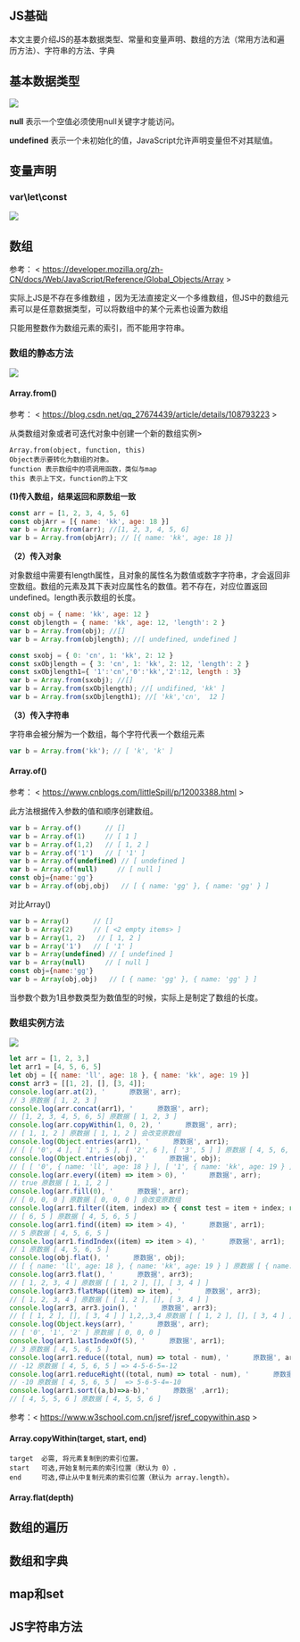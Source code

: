 ## JS基础

本文主要介绍JS的基本数据类型、常量和变量声明、数组的方法（常用方法和遍历方法）、字符串的方法、字典

## 基本数据类型

<img src='../img/JS/JS基础数据类型.png' />

**null** 表示一个空值必须使用null关键字才能访问。

**undefined** 表示一个未初始化的值，JavaScript允许声明变量但不对其赋值。


## 变量声明

### var\let\const 

<img src='../img/JS/JS变量.png' >


## 数组

参考： < https://developer.mozilla.org/zh-CN/docs/Web/JavaScript/Reference/Global_Objects/Array >

实际上JS是不存在多维数组 ，因为无法直接定义一个多维数组，但JS中的数组元素可以是任意数据类型，可以将数组中的某个元素也设置为数组

只能用整数作为数组元素的索引，而不能用字符串。

### 数组的静态方法

<img src='../img/JS/数组静态方法.png' >

#### Array.from()
参考： < https://blog.csdn.net/qq_27674439/article/details/108793223 >

从类数组对象或者可迭代对象中创建一个新的数组实例>

    Array.from(object, function, this)
    Object表示要转化为数组的对象。
    function 表示数组中的项调用函数，类似与map
    this 表示上下文，function的上下文


 **(1)传入数组，结果返回和原数组一致**

````javascript
const arr = [1, 2, 3, 4, 5, 6]
const objArr = [{ name: 'kk', age: 18 }]
var b = Array.from(arr); //[1, 2, 3, 4, 5, 6]
var b = Array.from(objArr); // [{ name: 'kk', age: 18 }]
````

**（2）传入对象**

对象数组中需要有length属性，且对象的属性名为数值或数字字符串，才会返回非空数组。数组的元素及其下表对应属性名的数值。若不存在，对应位置返回undefined。length表示数组的长度。


````javascript
const obj = { name: 'kk', age: 12 }
const objlength = { name: 'kk', age: 12, 'length': 2 }
var b = Array.from(obj); //[]
var b = Array.from(objlength); //[ undefined, undefined ]

````


````javascript
const sxobj = { 0: 'cn', 1: 'kk', 2: 12 }
const sxObjlength = { 3: 'cn', 1: 'kk', 2: 12, 'length': 2 }
const sxObjlength1={ '1':'cn','0':'kk','2':12, length : 3}
var b = Array.from(sxobj); //[]
var b = Array.from(sxObjlength); //[ undifined, 'kk' ]
var b = Array.from(sxObjlength1); //[ 'kk','cn',  12 ]

````

**（3）传入字符串**

字符串会被分解为一个数组，每个字符代表一个数组元素

````javascript
var b = Array.from('kk'); // [ 'k', 'k' ]
````
#### Array.of()

参考： < https://www.cnblogs.com/littleSpill/p/12003388.html >

此方法根据传入参数的值和顺序创建数组。
````javascript
var b = Array.of()      // []
var b = Array.of(1)     // [ 1 ]
var b = Array.of(1,2)   // [ 1, 2 ]
var b = Array.of('1')   // [ '1' ]
var b = Array.of(undefined) // [ undefined ]
var b = Array.of(null)     // [ null ]
const obj={name:'gg'}
var b = Array.of(obj,obj)   // [ { name: 'gg' }, { name: 'gg' } ]
````
对比Array()

````javascript
var b = Array()      // []
var b = Array(2)     // [ <2 empty items> ]
var b = Array(1, 2)   // [ 1, 2 ]
var b = Array('1')   // [ '1' ]
var b = Array(undefined) // [ undefined ]
var b = Array(null)     // [ null ]
const obj={name:'gg'}
var b = Array(obj,obj)   // [ { name: 'gg' }, { name: 'gg' } ]
````
当参数个数为1且参数类型为数值型的时候，实际上是制定了数组的长度。

### 数组实例方法

<img src='../img/JS/数组实例化方法.png'/>

````javascript
let arr = [1, 2, 3,]
let arr1 = [4, 5, 6, 5]
let obj = [{ name: 'll', age: 18 }, { name: 'kk', age: 19 }]
const arr3 = [[1, 2], [], [3, 4]];
console.log(arr.at(2), '      原数据', arr);  
// 3 原数据 [ 1, 2, 3 ]   
console.log(arr.concat(arr1), '      原数据', arr);  
// [1, 2, 3, 4, 5, 6, 5] 原数据 [ 1, 2, 3 ]
console.log(arr.copyWithin(1, 0, 2), '      原数据', arr);   
// [ 1, 1, 2 ] 原数据 [ 1, 1, 2 ] 会改变原数组
console.log(Object.entries(arr1), '      原数据', arr1); 
// [ [ '0', 4 ], [ '1', 5 ], [ '2', 6 ], [ '3', 5 ] ] 原数据 [ 4, 5, 6, 5 ]
console.log(Object.entries(obj), '      原数据', obj); 
// [ [ '0', { name: 'll', age: 18 } ], [ '1', { name: 'kk', age: 19 } ] ] 原数据 [ { name: 'll', age: 18 }, { name: 'kk', age: 19 } ]
console.log(arr.every((item) => item > 0), '      原数据', arr); 
// true 原数据 [ 1, 1, 2 ]
console.log(arr.fill(0), '      原数据', arr); 
// [ 0, 0, 0 ] 原数据 [ 0, 0, 0 ] 会改变原数组
console.log(arr1.filter((item, index) => { const test = item + index; return test>6}),'      原数据' ,arr1); 
// [ 6, 5 ] 原数据 [ 4, 5, 6, 5 ]
console.log(arr1.find((item) => item > 4), '      原数据', arr1); 
// 5 原数据 [ 4, 5, 6, 5 ]
console.log(arr1.findIndex((item) => item > 4), '      原数据', arr1); 
// 1 原数据 [ 4, 5, 6, 5 ]
console.log(obj.flat(), '      原数据', obj); 
// [ { name: 'll', age: 18 }, { name: 'kk', age: 19 } ] 原数据 [ { name: 'll', age: 18 }, { name: 'kk', age: 19 } ]
console.log(arr3.flat(), '      原数据', arr3); 
// [ 1, 2, 3, 4 ] 原数据 [ [ 1, 2 ], [], [ 3, 4 ] ]
console.log(arr3.flatMap((item) => item), '      原数据', arr3); 
// [ 1, 2, 3, 4 ] 原数据 [ [ 1, 2 ], [], [ 3, 4 ] ]
console.log(arr3, arr3.join(), '      原数据', arr3); 
// [ [ 1, 2 ], [], [ 3, 4 ] ] 1,2,,3,4 原数据 [ [ 1, 2 ], [], [ 3, 4 ] ]
console.log(Object.keys(arr), '      原数据', arr); 
// [ '0', '1', '2' ] 原数据 [ 0, 0, 0 ]
console.log(arr1.lastIndexOf(5), '      原数据', arr1); 
// 3 原数据 [ 4, 5, 6, 5 ]
console.log(arr1.reduce((total, num) => total - num), '      原数据', arr1);
// -12 原数据 [ 4, 5, 6, 5 ] => 4-5-6-5=-12
console.log(arr1.reduceRight((total, num) => total - num), '      原数据', arr1); 
// -10 原数据 [ 4, 5, 6, 5 ]  => 5-6-5-4=-10
console.log(arr1.sort((a,b)=>a-b),'      原数据' ,arr1); 
// [ 4, 5, 5, 6 ] 原数据 [ 4, 5, 5, 6 ]

````

参考：< https://www.w3school.com.cn/jsref/jsref_copywithin.asp >
#### Array.copyWithin(target, start, end)
    target  必需, 将元素复制到的索引位置。
    start   可选,开始复制元素的索引位置（默认为 0）.
    end     可选,停止从中复制元素的索引位置（默认为 array.length）。
#### Array.flat(depth)

## 数组的遍历


## 数组和字典

## map和set

## JS字符串方法

<!-- <img src='../img/JS/JSString.png' > -->